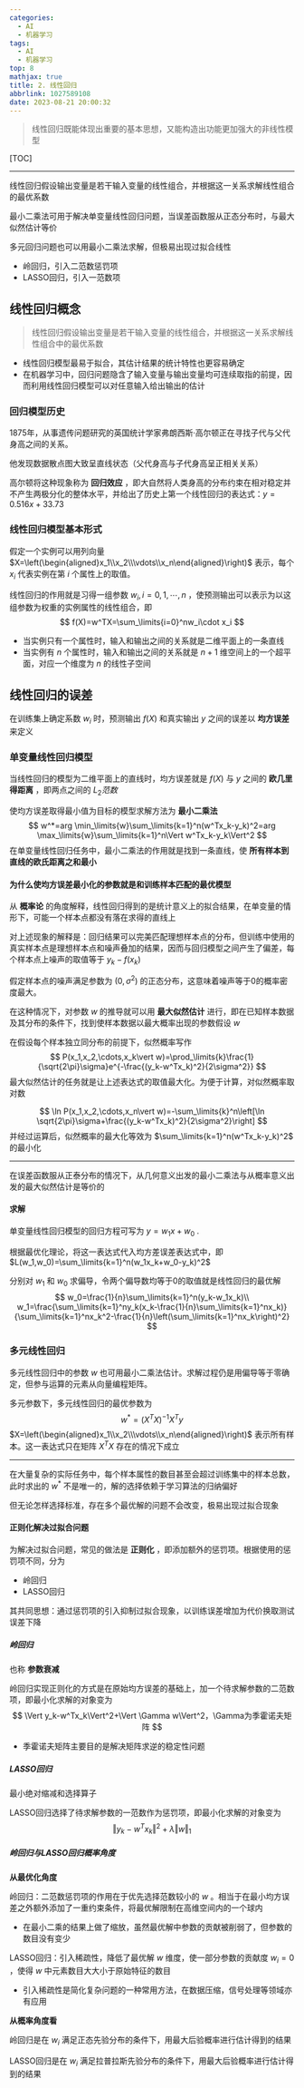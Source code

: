```yaml
---
categories:
  - AI
  - 机器学习
tags:
  - AI
  - 机器学习
top: 8
mathjax: true
title: 2. 线性回归
abbrlink: 1027589108
date: 2023-08-21 20:00:32
---
```


> 线性回归既能体现出重要的基本思想，又能构造出功能更加强大的非线性模型

[TOC]

---

线性回归假设输出变量是若干输入变量的线性组合，并根据这一关系求解线性组合的最优系数

最小二乘法可用于解决单变量线性回归问题，当误差函数服从正态分布时，与最大似然估计等价

多元回归问题也可以用最小二乘法求解，但极易出现过拟合线性

- 岭回归，引入二范数惩罚项
- LASSO回归，引入一范数项

<!--more-->

## 线性回归概念

> 线性回归假设输出变量是若干输入变量的线性组合，并根据这一关系求解线性组合中的最优系数

- 线性回归模型最易于拟合，其估计结果的统计特性也更容易确定
- 在机器学习中，回归问题隐含了输入变量与输出变量均可连续取指的前提，因而利用线性回归模型可以对任意输入给出输出的估计

### 回归模型历史

1875年，从事遗传问题研究的英国统计学家弗朗西斯·高尔顿正在寻找子代与父代身高之间的关系。

他发现数据散点图大致呈直线状态（父代身高与子代身高呈正相关关系）

高尔顿将这种现象称为 **回归效应** ，即大自然将人类身高的分布约束在相对稳定并不产生两极分化的整体水平，并给出了历史上第一个线性回归的表达式：$y=0.516x+33.73$

### 线性回归模型基本形式

假定一个实例可以用列向量 $X=\left(\begin{aligned}x_1\\x_2\\\vdots\\x_n\end{aligned}\right)$ 表示，每个 $x_i$ 代表实例在第 $i$ 个属性上的取值。

线性回归的作用就是习得一组参数 $w_i,i=0,1,\cdots,n$ ，使预测输出可以表示为以这组参数为权重的实例属性的线性组合，即
$$
f(X)=w^TX=\sum_\limits{i=0}^nw_i\cdot x_i
$$

- 当实例只有一个属性时，输入和输出之间的关系就是二维平面上的一条直线
- 当实例有 $n$ 个属性时，输入和输出之间的关系就是 $n+1$ 维空间上的一个超平面，对应一个维度为 $n$ 的线性子空间

## 线性回归的误差

在训练集上确定系数 $w_i$ 时，预测输出 $f(X)$ 和真实输出 $y$ 之间的误差以 **均方误差** 来定义

### 单变量线性回归模型

当线性回归的模型为二维平面上的直线时，均方误差就是 $f(X)$ 与 $y$ 之间的 **欧几里得距离** ，即两点之间的 $L_2范数$ 

使均方误差取得最小值为目标的模型求解方法为 **最小二乘法**
$$
w^*=arg \min_\limits{w}\sum_\limits{k=1}^n(w^Tx_k-y_k)^2=arg \max_\limits{w}\sum_\limits{k=1}^n\Vert w^Tx_k-y_k\Vert^2
$$
在单变量线性回归任务中，最小二乘法的作用就是找到一条直线，使 **所有样本到直线的欧氏距离之和最小**

#### 为什么使均方误差最小化的参数就是和训练样本匹配的最优模型

从 **概率论** 的角度解释，线性回归得到的是统计意义上的拟合结果，在单变量的情形下，可能一个样本点都没有落在求得的直线上

对上述现象的解释是：回归结果可以完美匹配理想样本点的分布，但训练中使用的真实样本点是理想样本点和噪声叠加的结果，因而与回归模型之间产生了偏差，每个样本点上噪声的取值等于 $y_k-f(x_k)$

假定样本点的噪声满足参数为 $(0,\sigma^2)$ 的正态分布，这意味着噪声等于0的概率密度最大。

在这种情况下，对参数 $w$ 的推导就可以用 **最大似然估计** 进行，即在已知样本数据及其分布的条件下，找到使样本数据以最大概率出现的参数假设 $w$

在假设每个样本独立同分布的前提下，似然概率写作
$$
P(x_1,x_2,\cdots,x_k\vert w)=\prod_\limits{k}\frac{1}{\sqrt{2\pi}\sigma}e^{-\frac{(y_k-w^Tx_k)^2}{2\sigma^2}}
$$
最大似然估计的任务就是让上述表达式的取值最大化。为便于计算，对似然概率取对数

$$
\ln P(x_1,x_2,\cdots,x_n\vert w)=-\sum_\limits{k}^n\left[\ln \sqrt{2\pi}\sigma+\frac{(y_k-w^Tx_k)^2}{2\sigma^2}\right]
$$
并经过运算后，似然概率的最大化等效为 $\sum_\limits{k=1}^n(w^Tx_k-y_k)^2$ 的最小化

---

在误差函数服从正泰分布的情况下，从几何意义出发的最小二乘法与从概率意义出发的最大似然估计是等价的

#### 求解

单变量线性回归模型的回归方程可写为 $y=w_1x+w_0$ .

根据最优化理论，将这一表达式代入均方差误差表达式中，即 $L(w_1,w_0)=\sum_\limits{k=1}^n(w_1x_k+w_0-y_k)^2$

分别对 $w_1$ 和 $w_0$ 求偏导，令两个偏导数均等于0的取值就是线性回归的最优解
$$
w_0=\frac{1}{n}\sum_\limits{k=1}^n(y_k-w_1x_k)\\
w_1=\frac{\sum_\limits{k=1}^ny_k(x_k-\frac{1}{n}\sum_\limits{k=1}^nx_k)}{\sum_\limits{k=1}^nx_k^2-\frac{1}{n}\left(\sum_\limits{k=1}^nx_k\right)^2}
$$

### 多元线性回归

多元线性回归中的参数 $w$ 也可用最小二乘法估计。求解过程仍是用偏导等于零确定，但参与运算的元素从向量编程矩阵。

多元参数下，多元线性回归的最优参数为 
$$
w^*=(X^TX)^{-1}X^Ty
$$
$X=\left(\begin{aligned}x_1\\x_2\\\vdots\\x_n\end{aligned}\right)$ 表示所有样本。这一表达式只在矩阵 $X^TX$ 存在的情况下成立

---

在大量复杂的实际任务中，每个样本属性的数目甚至会超过训练集中的样本总数，此时求出的 $w^*$ 不是唯一的，解的选择依赖于学习算法的归纳偏好

但无论怎样选择标准，存在多个最优解的问题不会改变，极易出现过拟合现象

#### 正则化解决过拟合问题

为解决过拟合问题，常见的做法是 **正则化** ，即添加额外的惩罚项。根据使用的惩罚项不同，分为

- 岭回归
- LASSO回归

其共同思想：通过惩罚项的引入抑制过拟合现象，以训练误差增加为代价换取测试误差下降

##### 岭回归

也称 **参数衰减**  

岭回归实现正则化的方式是在原始均方误差的基础上，加一个待求解参数的二范数项，即最小化求解的对象变为
$$
\Vert y_k-w^Tx_k\Vert^2+\Vert \Gamma w\Vert^2，\Gamma为季霍诺夫矩阵
$$

- 季霍诺夫矩阵主要目的是解决矩阵求逆的稳定性问题

##### LASSO回归

最小绝对缩减和选择算子

LASSO回归选择了待求解参数的一范数作为惩罚项，即最小化求解的对象变为 
$$
\Vert y_k-w^Tx_k\Vert^2+\lambda \Vert w\Vert_1
$$

##### 岭回归与LASSO回归概率角度

**从最优化角度**

岭回归：二范数惩罚项的作用在于优先选择范数较小的 $w$ 。相当于在最小均方误差之外额外添加了一重约束条件，将最优解限制在高维空间内的一个球内

- 在最小二乘的结果上做了缩放，虽然最优解中参数的贡献被削弱了，但参数的数目没有变少

LASSO回归：引入稀疏性，降低了最优解 $w$ 维度，使一部分参数的贡献度 $w_i=0$ ，使得 $w$ 中元素数目大大小于原始特征的数目

- 引入稀疏性是简化复杂问题的一种常用方法，在数据压缩，信号处理等领域亦有应用

**从概率角度看**

岭回归是在 $w_i$ 满足正态先验分布的条件下，用最大后验概率进行估计得到的结果

LASSO回归是在 $w_i$ 满足拉普拉斯先验分布的条件下，用最大后验概率进行估计得到的结果









